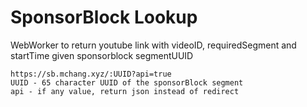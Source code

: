 # SponsorBlock Lookup
WebWorker to return youtube link with videoID, requiredSegment and startTime given sponsorblock segmentUUID

```
https://sb.mchang.xyz/:UUID?api=true
UUID - 65 character UUID of the sponsorBlock segment
api - if any value, return json instead of redirect
```